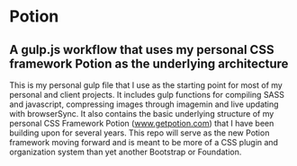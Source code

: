 Potion
====================

A gulp.js workflow that uses my personal CSS framework Potion as the underlying architecture
---------------------

This is my personal gulp file that I use as the starting point for most of my personal and client projects. It includes gulp functions for compiling SASS and javascript, compressing images through imagemin and live updating with browserSync. It also contains the basic underlying structure of my personal CSS Framework Potion (www.getpotion.com) that I have been building upon for several years. This repo will serve as the new Potion framework moving forward and is meant to be more of a CSS plugin and organization system than yet another Bootstrap or Foundation.
